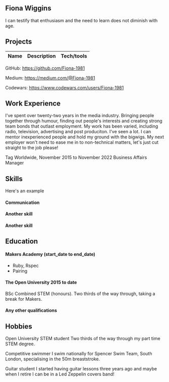 ## Fiona Wiggins

I can testify that enthusiasm and the need to learn does not diminish with age.

## Projects

| Name                         | Description       | Tech/tools        |
| ---------------------------- | ----------------- | ----------------- |



GitHub: https://github.com/Fiona-1981

Medium: https://medium.com/@Fiona-1981

Codewars: https://www.codewars.com/users/Fiona-1981


## Work Experience

I've spent over twenty-two years in the media industry. Bringing people together through humour, finding out people's interests and creating strong team bonds that outlast employment. 
My work has been varied, including radio, television, advertising and post produciton. I've seen a lot. I can mentor inexperienced people and hold my ground with the bigwigs. My next employer won't need to ease me in to non-technical matters, let's just cut straight to the job please!

Tag Worldwide, November 2015 to November 2022
Business Affairs Manager


## Skills



Here's an example

#### Communication


#### Another skill



#### Another skill


## Education

#### Makers Academy (start_date to end_date)
- Ruby, Rspec
- Pairing


#### The Open University 2015 to date

BSc Combined STEM (honours). Two thirds of the way through, taking a break for Makers.

#### Any other qualifications


## Hobbies

Open University STEM student 
Two thirds of the way through my part time STEM degree.

Competitive swimmer 
I swim nationally for Spencer Swim Team, South London, specialising in the 50m breaststroke.

Guitar student 
I started having guitar lessons three years ago and maybe when I retire I can be in a Led Zeppelin covers band!
